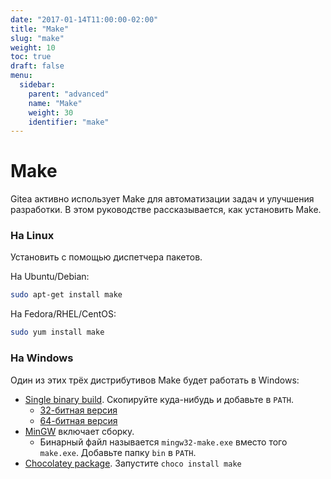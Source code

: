 ```yaml
---
date: "2017-01-14T11:00:00-02:00"
title: "Make"
slug: "make"
weight: 10
toc: true
draft: false
menu:
  sidebar:
    parent: "advanced"
    name: "Make"
    weight: 30
    identifier: "make"
---
```


# Make

Gitea активно использует Make для автоматизации задач и улучшения разработки. В этом
руководстве рассказывается, как установить Make.

### На Linux

Установить с помощью диспетчера пакетов.

На Ubuntu/Debian:

```bash
sudo apt-get install make
```

На Fedora/RHEL/CentOS:

```bash
sudo yum install make
```

### На Windows

Один из этих трёх дистрибутивов Make будет работать в Windows:

- [Single binary build](http://www.equation.com/servlet/equation.cmd?fa=make). Скопируйте куда-нибудь и добавьте в `PATH`.
  - [32-битная версия](ftp://ftp.equation.com/make/32/make.exe)
  - [64-битная версия](ftp://ftp.equation.com/make/64/make.exe)
- [MinGW](http://www.mingw.org/) включает сборку.
  - Бинарный файл называется `mingw32-make.exe` вместо того `make.exe`. Добавьте папку `bin` в `PATH`.
- [Chocolatey package](https://chocolatey.org/packages/make). Запустите `choco install make`
